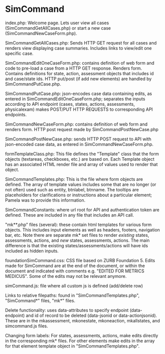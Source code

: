 SimCommand
==========

index.php:  Welcome page.  Lets user view all cases (SimCommandGetAllCases.php) or start a new case (SimCommandNewCaseForm.php).

SimCommandGetAllCases.php:  Sends HTTP GET request for all cases and renders view displaying case summaries.  Includes links to view/edit one specific case.

SimCommandEditOneCaseForm.php:  contains definition of web form and code to pre-load a case from a HTTP GET response.  Renders form. Contains definitions for state, action, assessment objects that includes id and case/state ids. HTTP put/post (if add new elements) are handled by SimCommandPutCase.php.

SimCommandPutCase.php: json-encodes case data containing edits, as entered in SimCommandEditOneCaseForm.php; separates the inputs according to API endpoint (cases, states, actions, assessments, physicalexam) makes POST/PUT HTTP REQUESTS to corresponding API endpoints.

SimCommandNewCaseForm.php:  contains definition of web form and renders form.  HTTP post request made by SimCommandPostNewCase.php

SimCommandPostNewCase.php: sends HTTP POST request to API with json-encoded case data, as entered in SimCommandNewCaseForm.php.


formTemplateClass.php:  This file defines the "Template" class that the form objects (textareas, checkboxes, etc.) are based on.  Each Template object has an associated HTML render file and array of values used to render that object.

SimCommandTemplates.php:  This is the file where form objects are defined.  The array of template values includes some that are no longer (or not often) used such as entity, btnlabel, btnname.  The tooltips are placeholders for clarifications or instructions about a particular element; Pamela was to provide this information.

SimCommandConstants: where url root for API and authentication token are defined.  These are included in any file that includes an API call.

"mk\*\*.php" files (several): these contain html templates for various form objects.  This includes input elements as well as headers, footers, navigation bar, etc.  Note there are separate mk* set files to render *existing* states, assessments, actions, and *new* states, assessments, actions.  The main difference is that the existing states/assessments/actions will have ids included as hidden inputs.

foundationSimCommand.css:  CSS file based on ZURB Foundation 5.  Edits made for SimCommand are at the end of the document, or within the document and indicated with comments e.g. "EDITED FOR METRICS MEDICUS".  Some of the edits may not be relevant anymore.

simCommand.js: file where all custom js is defined (add/delete row)

Links to relative filepaths:  found in "SimCommandTemplates.php", "SimCommand\*" files, "mk\*" files.

Delete functionality:  uses data-attributes to specify endpoint (data-endpoint) and id of record to be deleted (data-jsonid or data-actionjsonid).  These are in the mkassessment, mkonestate, mkoneaction, mkallstates, and simcommand.js files.

Changing form labels:  For states, assessments, actions, make edits directly in the corresponding mk\* files.  For other elements make edits in the array for that element template object in "SimCommandTemplates.php".
